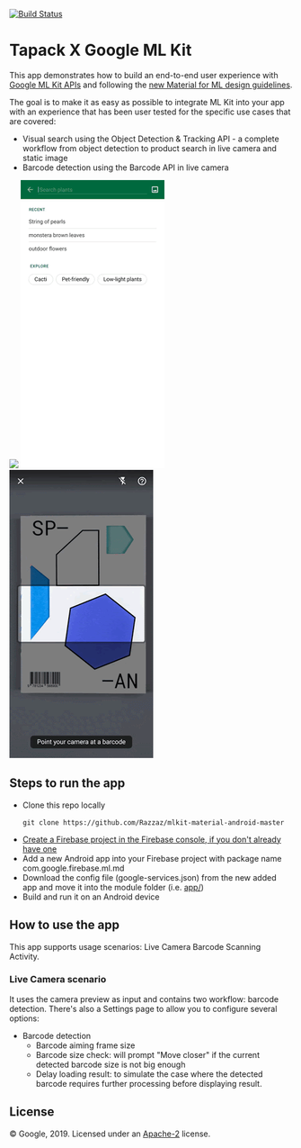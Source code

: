 [![Build Status](https://travis-ci.org/firebase/mlkit-material-android.svg?branch=master)](https://travis-ci.org/firebase/mlkit-material-android)

# Tapack X Google ML Kit

This app demonstrates how to build an end-to-end user experience with 
[Google ML Kit APIs](https://developers.google.com/ml-kit) and following the 
[new Material for ML design guidelines](https://material.io/collections/machine-learning/).

The goal is to make it as easy as possible to integrate ML Kit into your app with an experience 
that has been user tested for the specific use cases that are covered:

* Visual search using the Object Detection & Tracking API - a complete workflow from object
  detection to product search in live camera and static image
* Barcode detection using the Barcode API in live camera

<img src="screenshots/live_odt.gif" width="256"/> <img src="screenshots/static_odt.gif" width="256"/>
<img src="screenshots/live_barcode.gif" width="256"/>

## Steps to run the app

* Clone this repo locally
  ```
  git clone https://github.com/Razzaz/mlkit-material-android-master
  ```
* [Create a Firebase project in the Firebase console, if you don't already have one](https://firebase.google.com/docs/android/setup)
* Add a new Android app into your Firebase project with package name com.google.firebase.ml.md
* Download the config file (google-services.json) from the new added app and move it into the module folder (i.e. [app/](./app/))
* Build and run it on an Android device

## How to use the app

This app supports usage scenarios: Live Camera Barcode Scanning Activity.

### Live Camera scenario

It uses the camera preview as input and contains two workflow: barcode detection. There's also a Settings page to allow you to configure several options:

- Barcode detection
  - Barcode aiming frame size
  - Barcode size check: will prompt "Move closer" if the current detected barcode size is not big enough
  - Delay loading result: to simulate the case where the detected barcode requires further 
    processing before displaying result.

## License
© Google, 2019. Licensed under an [Apache-2](./LICENSE) license.
